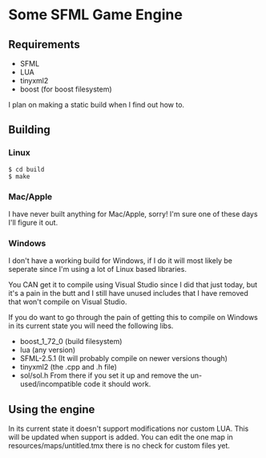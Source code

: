 # Some SFML Game Engine

## Requirements
* SFML
* LUA
* tinyxml2
* boost (for boost filesystem)

I plan on making a static build when I find out how to.

## Building
### Linux
```
$ cd build
$ make
```

### Mac/Apple
I have never built anything for Mac/Apple, sorry! I'm sure one of these days I'll figure it out.

### Windows
I don't have a working build for Windows, if I do it will most likely be seperate since I'm using a lot of Linux based libraries.


You CAN get it to compile using Visual Studio since I did that just today, but it's a pain in the butt and I still have unused includes that I have removed that won't compile on Visual Studio.


If you do want to go through the pain of getting this to compile on Windows in its current state you will need the following libs.
* boost_1_72_0 (build filesystem)
* lua (any version)
* SFML-2.5.1 (It will probably compile on newer versions though)
* tinyxml2 (the .cpp and .h file)
* sol/sol.h
From there if you set it up and remove the un-used/incompatible code it should work.

## Using the engine
In its current state it doesn't support modifications nor custom LUA. This will be updated when support is added.
You can edit the one map in resources/maps/untitled.tmx there is no check for custom files yet.
